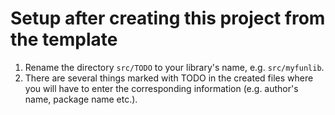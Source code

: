 # Setup after creating this project from the template


1. Rename the directory `src/TODO` to your library's name, e.g. `src/myfunlib`.
2. There are several things marked with TODO in the created files where you will
   have to enter the corresponding information (e.g.  author's name, package
   name etc.).


